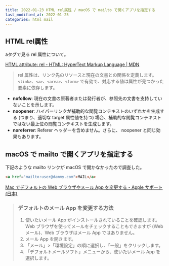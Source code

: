 ```yaml
---
title: 2022-01-23 HTML rel属性 / macOS で mailto で開くアプリを指定する
last_modified_at: 2022-01-25
categories: html mail
---
```


## HTML rel属性

aタグで見る rel 属性について。

[HTML attribute: rel - HTML: HyperText Markup Language \| MDN](https://developer.mozilla.org/ja/docs/Web/HTML/Attributes/rel)

> rel 属性は、リンク先のリソースと現在の文書との関係を定義します。 `<link>`、`<a>`、`<area>`、`<form>` で有効で、対応する値は属性が見つかった要素に依存します。

- **nofollow**: 現在の文書の原著者または発行者が、参照先の文書を支持していないことを示します。
- **noopener**: ハイパーリンクが補助的な閲覧コンテキストのいずれかを生成する (つまり、適切な target 属性値を持つ) 場合、補助的な閲覧コンテキストではない最上位の閲覧コンテキストを生成します。
- **noreferrer**: Referer ヘッダーを含めません。さらに、 noopener と同じ効果もあります。

## macOS で mailto で開くアプリを指定する

下記のような mailto リンクが macOS で開かなかったので調査した。

```html
<a href="mailto:user@dammy.com">MAIL</a>
```

[Mac でデフォルトの Web ブラウザやメール App を変更する - Apple サポート (日本)](https://support.apple.com/ja-jp/HT201607)

> ### デフォルトのメール App を変更する方法
>
> 1. 使いたいメール App がインストールされていることを確認します。Web ブラウザを使ってメールをチェックすることもできますが (Web メール)、Web ブラウザはメール App ではありません。
> 1. メール App を開きます。
> 1. 「メール」>「環境設定」の順に選択し、「一般」をクリックします。
> 1. 「デフォルトメールソフト」メニューから、使いたいメール App を選択します。
